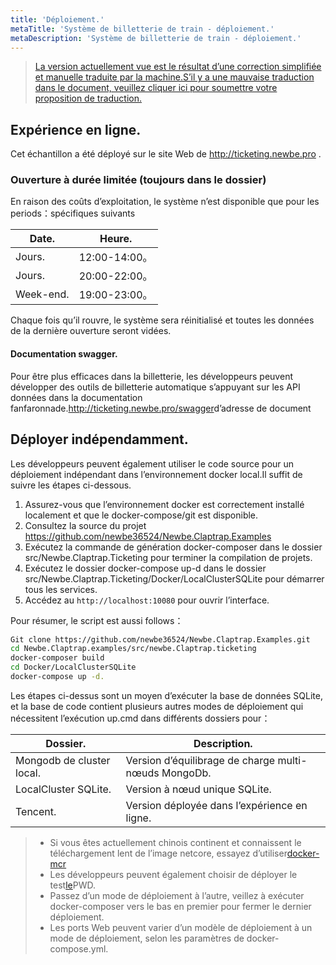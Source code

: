 ```yaml
---
title: 'Déploiement.'
metaTitle: 'Système de billetterie de train - déploiement.'
metaDescription: 'Système de billetterie de train - déploiement.'
---
```


> [La version actuellement vue est le résultat d’une correction simplifiée et manuelle traduite par la machine.S’il y a une mauvaise traduction dans le document, veuillez cliquer ici pour soumettre votre proposition de traduction.](https://crwd.in/newbeclaptrap)

## Expérience en ligne.

Cet échantillon a été déployé sur le site Web de <http://ticketing.newbe.pro> .

### Ouverture à durée limitée (toujours dans le dossier)

En raison des coûts d’exploitation, le système n’est disponible que pour les periods：spécifiques suivants

| Date.     | Heure.       |
| --------- | ------------ |
| Jours.    | 12:00-14:00。 |
| Jours.    | 20:00-22:00。 |
| Week-end. | 19:00-23:00。 |

Chaque fois qu’il rouvre, le système sera réinitialisé et toutes les données de la dernière ouverture seront vidées.

#### Documentation swagger.

Pour être plus efficaces dans la billetterie, les développeurs peuvent développer des outils de billetterie automatique s’appuyant sur les API données dans la documentation fanfaronnade.<http://ticketing.newbe.pro/swagger>d’adresse de document

## Déployer indépendamment.

Les développeurs peuvent également utiliser le code source pour un déploiement indépendant dans l’environnement docker local.Il suffit de suivre les étapes ci-dessous.

1. Assurez-vous que l’environnement docker est correctement installé localement et que le docker-compose/git est disponible.
2. Consultez la source du projet <https://github.com/newbe36524/Newbe.Claptrap.Examples>
3. Exécutez la commande de génération docker-composer dans le dossier src/Newbe.Claptrap.Ticketing pour terminer la compilation de projets.
4. Exécutez le dossier docker-compose up-d dans le dossier src/Newbe.Claptrap.Ticketing/Docker/LocalClusterSQLite pour démarrer tous les services.
5. Accédez au `http://localhost:10080` pour ouvrir l’interface.

Pour résumer, le script est aussi follows：

```bash
Git clone https://github.com/newbe36524/Newbe.Claptrap.Examples.git
cd Newbe.Claptrap.examples/src/newbe.Claptrap.ticketing
docker-composer build
cd Docker/LocalClusterSQLite
docker-compose up -d.
```

Les étapes ci-dessus sont un moyen d’exécuter la base de données SQLite, et la base de code contient plusieurs autres modes de déploiement qui nécessitent l’exécution up.cmd dans différents dossiers pour：

| Dossier.                  | Description.                                         |
| ------------------------- | ---------------------------------------------------- |
| Mongodb de cluster local. | Version d’équilibrage de charge multi-nœuds MongoDb. |
| LocalCluster SQLite.      | Version à nœud unique SQLite.                        |
| Tencent.                  | Version déployée dans l’expérience en ligne.         |

> - Si vous êtes actuellement chinois continent et connaissent le téléchargement lent de l’image netcore, essayez d’utiliser[docker-mcr](https://github.com/newbe36524/Newbe.McrMirror)
> - Les développeurs peuvent également choisir de déployer le test[le](https://labs.play-with-docker.com/)PWD.
> - Passez d’un mode de déploiement à l’autre, veillez à exécuter docker-composer vers le bas en premier pour fermer le dernier déploiement.
> - Les ports Web peuvent varier d’un modèle de déploiement à un mode de déploiement, selon les paramètres de docker-compose.yml.
